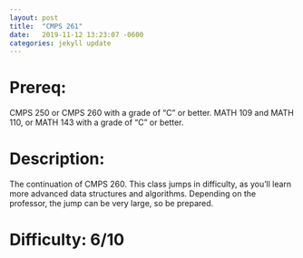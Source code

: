 ```yaml
---
layout: post
title:  "CMPS 261"
date:   2019-11-12 13:23:07 -0600
categories: jekyll update
---
```

# Prereq:  
CMPS 250 or CMPS 260 with a grade of “C” or better. MATH 109 and MATH 110, or MATH 143 with a grade of “C” or better.  
  
  
# Description:  
The continuation of CMPS 260.  This class jumps in difficulty, as you’ll learn more advanced data structures and algorithms.  Depending on the professor, the jump can be very large, so be prepared.  
  

# Difficulty:  6/10  